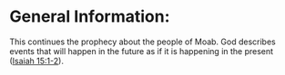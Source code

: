# General Information:

This continues the prophecy about the people of Moab. God describes events that will happen in the future as if it is happening in the present ([Isaiah 15:1-2](./01.md)).
